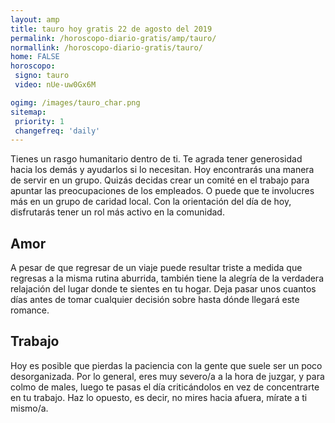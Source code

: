 ```yaml
---
layout: amp
title: tauro hoy gratis 22 de agosto del 2019 
permalink: /horoscopo-diario-gratis/amp/tauro/
normallink: /horoscopo-diario-gratis/tauro/
home: FALSE
horoscopo:
 signo: tauro
 video: nUe-uw0Gx6M

ogimg: /images/tauro_char.png
sitemap:
 priority: 1
 changefreq: 'daily'
---
```



Tienes un rasgo humanitario dentro de ti. Te agrada tener generosidad hacia los demás y ayudarlos si lo necesitan. Hoy encontrarás una manera de servir en un grupo. Quizás decidas crear un comité en el trabajo para apuntar las preocupaciones de los empleados. O puede que te involucres más en un grupo de caridad local. Con la orientación del día de hoy, disfrutarás tener un rol más activo en la comunidad.

## Amor

A pesar de que regresar de un viaje puede resultar triste a medida que regresas a la misma rutina aburrida, también tiene la alegría de la verdadera relajación del lugar donde te sientes en tu hogar. Deja pasar unos cuantos días antes de tomar cualquier decisión sobre hasta dónde llegará este romance.

## Trabajo

Hoy es posible que pierdas la paciencia con la gente que suele ser un poco desorganizada. Por lo general, eres muy severo/a a la hora de juzgar, y para colmo de males, luego te pasas el día criticándolos en vez de concentrarte en tu trabajo. Haz lo opuesto, es decir, no mires hacia afuera, mírate a ti mismo/a.
